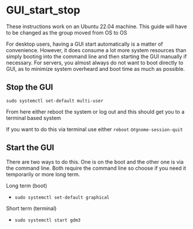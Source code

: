 # GUI_start_stop

These instructions work on an Ubuntu 22.04 machine. This guide will have to be changed as the group moved from OS to OS

For desktop users, having a GUI start automatically is a matter of convenience. However, it does consume a lot more system resources than simply booting into the command line and then starting the GUI manually if necessary. For servers, you almost always do not want to boot directly to GUI, as to minimize system overheard and boot time as much as possible.

## Stop the GUI

`sudo systemctl set-default multi-user`

From here either reboot the system or log out and this should get you to a terminal based system

If you want to do this via terminal use either `reboot` or`gnome-session-quit`

## Start the GUI

There are two ways to do this. One is on the boot and the other one is via the command line. Both require the command line so choose if you need it temporarily or more long term.

Long term (boot)
- `sudo systemctl set-default graphical`

Short term (terminal)
- `sudo systemctl start gdm3`
